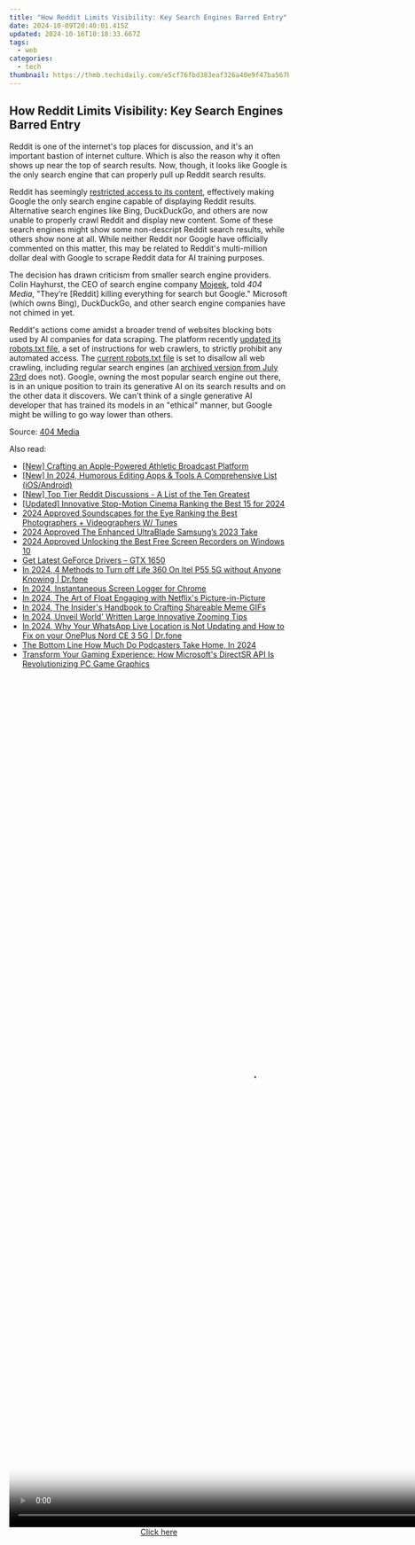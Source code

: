 ```yaml
---
title: "How Reddit Limits Visibility: Key Search Engines Barred Entry"
date: 2024-10-09T20:40:01.415Z
updated: 2024-10-16T10:18:33.667Z
tags:
  - web
categories:
  - tech
thumbnail: https://thmb.techidaily.com/e5cf76fbd383eaf326a40e9f47ba567bbfc7a691177fb2bbb8430f5442ba8e06.jpg
---
```


## How Reddit Limits Visibility: Key Search Engines Barred Entry

Reddit is one of the internet's top places for discussion, and it's an important bastion of internet culture. Which is also the reason why it often shows up near the top of search results. Now, though, it looks like Google is the only search engine that can properly pull up Reddit search results.

 Reddit has seemingly [restricted access to its content](https://ai-video-apps.techidaily.com/new-2024-approved-mp4-editor-for-mavericks-edit-mp4-in-os-x-mavericks/), effectively making Google the only search engine capable of displaying Reddit results. Alternative search engines like Bing, DuckDuckGo, and others are now unable to properly crawl Reddit and display new content. Some of these search engines might show some non-descript Reddit search results, while others show none at all. While neither Reddit nor Google have officially commented on this matter, this may be related to Reddit's multi-million dollar deal with Google to scrape Reddit data for AI training purposes.

 The decision has drawn criticism from smaller search engine providers. Colin Hayhurst, the CEO of search engine company [Mojeek](https://www.mojeek.com/), told _404 Media_, "They’re \[Reddit\] killing everything for search but Google." Microsoft (which owns Bing), DuckDuckGo, and other search engine companies have not chimed in yet.

 Reddit's actions come amidst a broader trend of websites blocking bots used by AI companies for data scraping. The platform recently [updated its robots.txt file](https://www.redditinc.com/blog/robot-txt-update), a set of instructions for web crawlers, to strictly prohibit any automated access. The [current robots.txt file](https://www.reddit.com/robots.txt) is set to disallow all web crawling, including regular search engines (an [archived version from July 23rd](https://web.archive.org/web/20240723002417/https://www.reddit.com/robots.txt) does not). Google, owning the most popular search engine out there, is in an unique position to train its generative AI on its search results and on the other data it discovers. We can't think of a single generative AI developer that has trained its models in an "ethical" manner, but Google might be willing to go way lower than others.

 Source: [404 Media](https://www.404media.co/google-is-the-only-search-engine-that-works-on-reddit-now-thanks-to-ai-deal/)

<ins class="adsbygoogle"
     style="display:block"
     data-ad-format="autorelaxed"
     data-ad-client="ca-pub-7571918770474297"
     data-ad-slot="1223367746"></ins>

<ins class="adsbygoogle"
     style="display:block"
     data-ad-client="ca-pub-7571918770474297"
     data-ad-slot="8358498916"
     data-ad-format="auto"
     data-full-width-responsive="true"></ins>

<span class="atpl-alsoreadstyle">Also read:</span>
<div><ul>
<li><a href="https://youtube-videos.techidaily.com/new-crafting-an-apple-powered-athletic-broadcast-platform/"><u>[New] Crafting an Apple-Powered Athletic Broadcast Platform</u></a></li>
<li><a href="https://fox-boxes.techidaily.com/new-in-2024-humorous-editing-apps-and-tools-a-comprehensive-list-iosandroid/"><u>[New] In 2024, Humorous Editing Apps & Tools A Comprehensive List (iOS/Android)</u></a></li>
<li><a href="https://some-skills.techidaily.com/new-top-tier-reddit-discussions-a-list-of-the-ten-greatest/"><u>[New] Top Tier Reddit Discussions - A List of the Ten Greatest</u></a></li>
<li><a href="https://fox-helps.techidaily.com/updated-innovative-stop-motion-cinema-ranking-the-best-15-for-2024/"><u>[Updated] Innovative Stop-Motion Cinema Ranking the Best 15 for 2024</u></a></li>
<li><a href="https://extra-approaches.techidaily.com/2024-approved-soundscapes-for-the-eye-ranking-the-best-photographers-plus-videographers-w-tunes/"><u>2024 Approved Soundscapes for the Eye Ranking the Best Photographers + Videographers W/ Tunes</u></a></li>
<li><a href="https://some-skills.techidaily.com/2024-approved-the-enhanced-ultrablade-samsungs-2023-take/"><u>2024 Approved The Enhanced UltraBlade Samsung’s 2023 Take</u></a></li>
<li><a href="https://some-skills.techidaily.com/2024-approved-unlocking-the-best-free-screen-recorders-on-windows-10/"><u>2024 Approved Unlocking the Best Free Screen Recorders on Windows 10</u></a></li>
<li><a href="https://driver-install.techidaily.com/get-latest-geforce-drivers-gtx-1650/"><u>Get Latest GeForce Drivers – GTX 1650</u></a></li>
<li><a href="https://change-location.techidaily.com/in-2024-4-methods-to-turn-off-life-360-on-itel-p55-5g-without-anyone-knowing-drfone-by-drfone-virtual-android/"><u>In 2024, 4 Methods to Turn off Life 360 On Itel P55 5G without Anyone Knowing | Dr.fone</u></a></li>
<li><a href="https://screen-capture.techidaily.com/in-2024-instantaneous-screen-logger-for-chrome/"><u>In 2024, Instantaneous Screen Logger for Chrome</u></a></li>
<li><a href="https://some-skills.techidaily.com/in-2024-the-art-of-float-engaging-with-netflixs-picture-in-picture/"><u>In 2024, The Art of Float Engaging with Netflix's Picture-in-Picture</u></a></li>
<li><a href="https://some-skills.techidaily.com/in-2024-the-insiders-handbook-to-crafting-shareable-meme-gifs/"><u>In 2024, The Insider's Handbook to Crafting Shareable Meme GIFs</u></a></li>
<li><a href="https://some-skills.techidaily.com/in-2024-unveil-world-written-large-innovative-zooming-tips/"><u>In 2024, Unveil World' Written Large Innovative Zooming Tips</u></a></li>
<li><a href="https://location-social.techidaily.com/in-2024-why-your-whatsapp-live-location-is-not-updating-and-how-to-fix-on-your-oneplus-nord-ce-3-5g-drfone-by-drfone-virtual-android/"><u>In 2024, Why Your WhatsApp Live Location is Not Updating and How to Fix on your OnePlus Nord CE 3 5G | Dr.fone</u></a></li>
<li><a href="https://some-skills.techidaily.com/the-bottom-line-how-much-do-podcasters-take-home-in-2024/"><u>The Bottom Line How Much Do Podcasters Take Home, In 2024</u></a></li>
<li><a href="https://windows11.techidaily.com/transform-your-gaming-experience-how-microsofts-directsr-api-is-revolutionizing-pc-game-graphics/"><u>Transform Your Gaming Experience: How Microsoft's DirectSR API Is Revolutionizing PC Game Graphics</u></a></li>
</ul></div>

<!-- affiliate ads begin -->
<span id="1834903">
					<video width="864" height="1536" style="cursor:pointer"
           poster="//a.impactradius-go.com/display-clicktoplayimage/1834903.png"
           onclick="if(!this.playClicked){this.play();this.setAttribute('controls',true);this.playClicked=true;}">
	   <source src="//a.impactradius-go.com/display-ad/16836-1834903">
	   <img src="//a.impactradius-go.com/display-clicktoplayimage/1834903.png" style="border: none; height: 100%; width: 100%; object-fit: contain">
	</video>
	<div style="width:540px;text-align:center"><a href="javascript:window.open(decodeURIComponent('https%3A%2F%2F25home.pxf.io%2Fc%2F5597632%2F1834903%2F16836'), '_blank');void(0);">Click here</a></div>
</span>
<img height="0" width="0" src="https://imp.pxf.io/i/5597632/1834903/16836" style="position:absolute;visibility:hidden;" border="0" />
<!-- affiliate ads end -->

